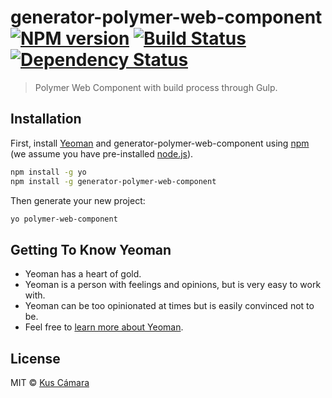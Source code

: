 # generator-polymer-web-component [![NPM version][npm-image]][npm-url] [![Build Status][travis-image]][travis-url] [![Dependency Status][daviddm-image]][daviddm-url]
> Polymer Web Component with build process through Gulp.

## Installation

First, install [Yeoman](http://yeoman.io) and generator-polymer-web-component using [npm](https://www.npmjs.com/) (we assume you have pre-installed [node.js](https://nodejs.org/)).

```bash
npm install -g yo
npm install -g generator-polymer-web-component
```

Then generate your new project:

```bash
yo polymer-web-component
```

## Getting To Know Yeoman

 * Yeoman has a heart of gold.
 * Yeoman is a person with feelings and opinions, but is very easy to work with.
 * Yeoman can be too opinionated at times but is easily convinced not to be.
 * Feel free to [learn more about Yeoman](http://yeoman.io/).

## License

MIT © [Kus Cámara]()


[npm-image]: https://badge.fury.io/js/generator-polymer-web-component.svg
[npm-url]: https://npmjs.org/package/generator-polymer-web-component
[travis-image]: https://travis-ci.org/kcmr/generator-polymer-web-component.svg?branch=master
[travis-url]: https://travis-ci.org/kcmr/generator-polymer-web-component
[daviddm-image]: https://david-dm.org/kcmr/generator-polymer-web-component.svg?theme=shields.io
[daviddm-url]: https://david-dm.org/kcmr/generator-polymer-web-component
